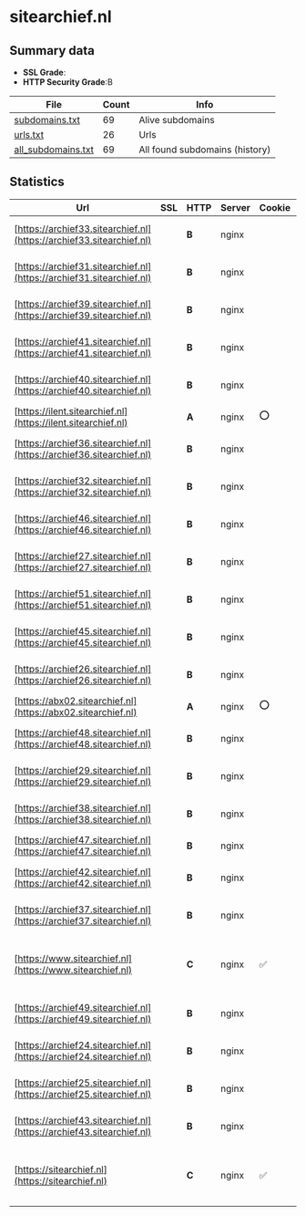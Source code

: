

# sitearchief.nl
## Summary data


 - **SSL Grade**:
 - **HTTP Security Grade**:B


| File       | Count | Info |
|------------|-------|------|
|[subdomains.txt](/data/sitearchief.nl/subdomains.txt)|69|Alive subdomains|
|[urls.txt](/data/sitearchief.nl/urls.txt)|26|Urls|
|[all_subdomains.txt](/data/sitearchief.nl/all_subdomains.txt)|69|All found subdomains (history)|


## Statistics


| Url | SSL | HTTP | Server | Cookie | HSTS | CORS | CTO | CSP | XFO | XXP | RP |FP| Tech |Title |
|--------|-------|-------|------|------|------|------|------|------|------|------|------|------|------|------|
|[https://archief33.sitearchief.nl](https://archief33.sitearchief.nl)| | **B**|nginx| |:white_check_mark: | | | | | :white_check_mark: | :white_check_mark: | |HSTS Nginx|HTTP Status 404...|
|[https://archief31.sitearchief.nl](https://archief31.sitearchief.nl)| | **B**|nginx| |:white_check_mark: | | | | | :white_check_mark: | :white_check_mark: | |HSTS Nginx|HTTP Status 404...|
|[https://archief39.sitearchief.nl](https://archief39.sitearchief.nl)| | **B**|nginx| |:white_check_mark: | | | | | :white_check_mark: | :white_check_mark: | |HSTS Nginx|HTTP Status 404...|
|[https://archief41.sitearchief.nl](https://archief41.sitearchief.nl)| | **B**|nginx| |:white_check_mark: | | | | | :white_check_mark: | :white_check_mark: | |HSTS Nginx|HTTP Status 404...|
|[https://archief40.sitearchief.nl](https://archief40.sitearchief.nl)| | **B**|nginx| |:white_check_mark: | | | | | :white_check_mark: | :white_check_mark: | |HSTS Nginx|HTTP Status 404...|
|[https://ilent.sitearchief.nl](https://ilent.sitearchief.nl)| | **A**|nginx|:o: |:white_check_mark: | | |:warning: | :white_check_mark: | :white_check_mark: | :white_check_mark: | :white_check_mark: |HSTS Nginx|Sitearchief - In...|
|[https://archief36.sitearchief.nl](https://archief36.sitearchief.nl)| | **B**|nginx| |:white_check_mark: | | | | | :white_check_mark: | :white_check_mark: | |HSTS Nginx|HTTP Status 404...|
|[https://archief32.sitearchief.nl](https://archief32.sitearchief.nl)| | **B**|nginx| |:white_check_mark: | | | | | :white_check_mark: | :white_check_mark: | |HSTS Nginx|HTTP Status 404...|
|[https://archief46.sitearchief.nl](https://archief46.sitearchief.nl)| | **B**|nginx| |:white_check_mark: | | | | | :white_check_mark: | :white_check_mark: | |HSTS Nginx|HTTP Status 404...|
|[https://archief27.sitearchief.nl](https://archief27.sitearchief.nl)| | **B**|nginx| |:white_check_mark: | | | | | :white_check_mark: | :white_check_mark: | |HSTS Nginx|HTTP Status 404...|
|[https://archief51.sitearchief.nl](https://archief51.sitearchief.nl)| | **B**|nginx| |:white_check_mark: | | | | | :white_check_mark: | :white_check_mark: | |HSTS Nginx|HTTP Status 404...|
|[https://archief45.sitearchief.nl](https://archief45.sitearchief.nl)| | **B**|nginx| |:white_check_mark: | | | | | :white_check_mark: | :white_check_mark: | |HSTS Nginx|HTTP Status 404...|
|[https://archief26.sitearchief.nl](https://archief26.sitearchief.nl)| | **B**|nginx| |:white_check_mark: | | | | | :white_check_mark: | :white_check_mark: | |HSTS Nginx|HTTP Status 404...|
|[https://abx02.sitearchief.nl](https://abx02.sitearchief.nl)| | **A**|nginx|:o: |:white_check_mark: | | |:warning: | :white_check_mark: | :white_check_mark: | :white_check_mark: | :white_check_mark: |HSTS Nginx|Archiefweb|
|[https://archief48.sitearchief.nl](https://archief48.sitearchief.nl)| | **B**|nginx| |:white_check_mark: | | | | | :white_check_mark: | :white_check_mark: | |HSTS Nginx|HTTP Status 404...|
|[https://archief29.sitearchief.nl](https://archief29.sitearchief.nl)| | **B**|nginx| |:white_check_mark: | | | | | :white_check_mark: | :white_check_mark: | |HSTS Nginx|HTTP Status 404...|
|[https://archief38.sitearchief.nl](https://archief38.sitearchief.nl)| | **B**|nginx| |:white_check_mark: | | | | | :white_check_mark: | :white_check_mark: | |HSTS Nginx|HTTP Status 404...|
|[https://archief47.sitearchief.nl](https://archief47.sitearchief.nl)| | **B**|nginx| |:white_check_mark: | | | | | :white_check_mark: | :white_check_mark: | |HSTS Nginx|403 Forbidden|
|[https://archief42.sitearchief.nl](https://archief42.sitearchief.nl)| | **B**|nginx| |:white_check_mark: | | | | | :white_check_mark: | :white_check_mark: | |HSTS Nginx|HTTP Status 404...|
|[https://archief37.sitearchief.nl](https://archief37.sitearchief.nl)| | **B**|nginx| |:white_check_mark: | | | | | :white_check_mark: | :white_check_mark: | |HSTS Nginx|HTTP Status 404...|
|[https://www.sitearchief.nl](https://www.sitearchief.nl)| | **C**|nginx|:white_check_mark: |:white_check_mark: | :warning:| | | :white_check_mark: | :white_check_mark: | :white_check_mark: | |Bloomreach HSTS MySQL Nginx PHP WordPress|Overzicht Sitear...|
|[https://archief49.sitearchief.nl](https://archief49.sitearchief.nl)| | **B**|nginx| |:white_check_mark: | | | | | :white_check_mark: | :white_check_mark: | |HSTS Nginx|HTTP Status 404...|
|[https://archief24.sitearchief.nl](https://archief24.sitearchief.nl)| | **B**|nginx| |:white_check_mark: | | | | | :white_check_mark: | :white_check_mark: | |HSTS Nginx|HTTP Status 404...|
|[https://archief25.sitearchief.nl](https://archief25.sitearchief.nl)| | **B**|nginx| |:white_check_mark: | | | | | :white_check_mark: | :white_check_mark: | |HSTS Nginx|HTTP Status 404...|
|[https://archief43.sitearchief.nl](https://archief43.sitearchief.nl)| | **B**|nginx| |:white_check_mark: | | | | | :white_check_mark: | :white_check_mark: | |HSTS Nginx|HTTP Status 404...|
|[https://sitearchief.nl](https://sitearchief.nl)| | **C**|nginx|:white_check_mark: |:white_check_mark: | :warning:| | | :white_check_mark: | :white_check_mark: | :white_check_mark: | |Bloomreach HSTS MySQL Nginx PHP WordPress|Overzicht Sitear...|

